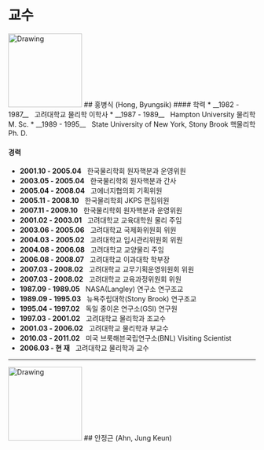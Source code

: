 # 교수

<img src="https://nuclear.korea.ac.kr/twiki/pub/Main/Professor/bshong.gif" alt="Drawing" style="width: 150px;"/>
## 홍병식 (Hong, Byungsik)
#### 학력
  * __1982 - 1987__ &nbsp; 고려대학교 물리학 이학사
  * __1987 - 1989__ &nbsp; Hampton University 물리학 M. Sc.
  * __1989 - 1995__ &nbsp; State University of New York, Stony Brook 핵물리학 Ph. D.

#### 경력
  * __2001.10 - 2005.04__ &nbsp; 한국물리학회 원자핵분과 운영위원
  * __2003.05 - 2005.04__ &nbsp; 한국물리학회 원자핵분과 간사
  * __2005.04 - 2008.04__ &nbsp; 고에너지협의회 기획위원
  * __2005.11 - 2008.10__ &nbsp; 한국물리학회 JKPS 편집위원
  * __2007.11 - 2009.10__ &nbsp; 한국물리학회 원자핵분과 운영위원
  * __2001.02 - 2003.01__ &nbsp; 고려대학교 교육대학원 물리 주임
  * __2003.06 - 2005.06__ &nbsp; 고려대학교 국제화위원회 위원
  * __2004.03 - 2005.02__ &nbsp; 고려대학교 입시관리위원회 위원
  * __2004.08 - 2006.08__ &nbsp; 고려대학교 교양물리 주임
  * __2006.08 - 2008.07__ &nbsp; 고려대학교 이과대학 학부장
  * __2007.03 - 2008.02__ &nbsp; 고려대학교 교무기획운영위원회 위원
  * __2007.03 - 2008.02__ &nbsp; 고려대학교 교육과정위원회 위원
  * __1987.09 - 1989.05__ &nbsp; NASA(Langley) 연구소 연구조교
  * __1989.09 - 1995.03__ &nbsp; 뉴욕주립대학(Stony Brook) 연구조교
  * __1995.04 - 1997.02__ &nbsp; 독일 중이온 연구소(GSI) 연구원
  * __1997.03 - 2001.02__ &nbsp; 고려대학교 물리학과 조교수
  * __2001.03 - 2006.02__ &nbsp; 고려대학교 물리학과 부교수
  * __2010.03 - 2011.02__ &nbsp; 미국 브룩해븐국립연구소(BNL) Visiting Scientist
  * __2006.03 - 현 재__ &nbsp; 고려대학교 물리학과 교수

---
<img src="http://physics.korea.ac.kr/_attach/image/2017/02/thumb_jPDJXFFzKuPEBNIFUIei.jpg" alt="Drawing" style="width: 150px;"/>
## 안정근 (Ahn, Jung Keun)
